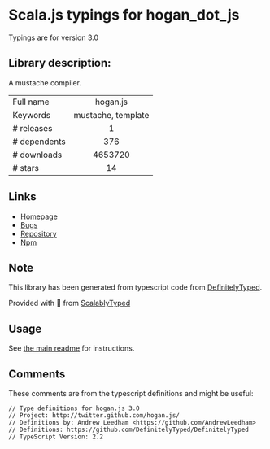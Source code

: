 
# Scala.js typings for hogan_dot_js

Typings are for version 3.0

## Library description:
A mustache compiler.

|                    |                 |
| ------------------ | :-------------: |
| Full name          | hogan.js |
| Keywords           | mustache, template |
| # releases         | 1 |
| # dependents       | 376 |
| # downloads        | 4653720 |
| # stars            | 14 |

## Links
- [Homepage](http://twitter.github.com/hogan.js/)
- [Bugs](https://github.com/twitter/hogan.js/issues)
- [Repository](https://github.com/twitter/hogan.js)
- [Npm](https://www.npmjs.com/package/hogan.js)
    


## Note
This library has been generated from typescript code from [DefinitelyTyped](https://definitelytyped.org).

Provided with :purple_heart: from [ScalablyTyped](https://github.com/oyvindberg/ScalablyTyped)

## Usage
See [the main readme](../../readme.md) for instructions.

## Comments

These comments are from the typescript definitions and might be useful:
```
// Type definitions for hogan.js 3.0
// Project: http://twitter.github.com/hogan.js/
// Definitions by: Andrew Leedham <https://github.com/AndrewLeedham>
// Definitions: https://github.com/DefinitelyTyped/DefinitelyTyped
// TypeScript Version: 2.2

```

